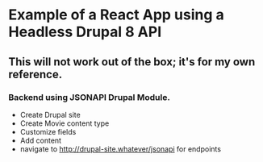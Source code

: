 # Example of a React App using a Headless Drupal 8 API

## This will not work out of the box; it's for my own reference.

### Backend using JSONAPI Drupal Module.

- Create Drupal site
- Create Movie content type
- Customize fields
- Add content
- navigate to http://drupal-site.whatever/jsonapi for endpoints
